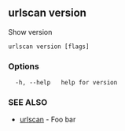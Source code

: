 ## urlscan version

Show version

```
urlscan version [flags]
```

### Options

```
  -h, --help   help for version
```

### SEE ALSO

* [urlscan](urlscan.md)	 - Foo bar


